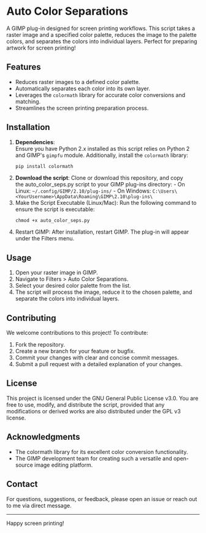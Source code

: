 # Auto Color Separations

A GIMP plug-in designed for screen printing workflows. This script takes a raster image and a specified color palette, reduces the image to the palette colors, and separates the colors into individual layers. Perfect for preparing artwork for screen printing!

## Features

- Reduces raster images to a defined color palette.
- Automatically separates each color into its own layer.
- Leverages the `colormath` library for accurate color conversions and matching.
- Streamlines the screen printing preparation process.

## Installation

1. **Dependencies**:  
   Ensure you have Python 2.x installed as this script relies on Python 2 and GIMP's `gimpfu` module. Additionally, install the `colormath` library:
   ```bash
   pip install colormath
   ```
2. **Download the script**:
        Clone or download this repository, and copy the auto_color_seps.py script to your GIMP plug-ins directory:
        - On Linux: `~/.config/GIMP/2.10/plug-ins/`
        - On Windows: `C:\Users\<YourUsername>\AppData\Roaming\GIMP\2.10\plug-ins\`
3. Make the Script Executable (Linux/Mac):
   Run the following command to ensure the script is executable:
   ```
   chmod +x auto_color_seps.py
   ```
4. Restart GIMP:
   After installation, restart GIMP. The plug-in will appear under the Filters menu.

## Usage

1. Open your raster image in GIMP.
2. Navigate to Filters > Auto Color Separations.
3. Select your desired color palette from the list.
4. The script will process the image, reduce it to the chosen palette, and separate the colors into individual layers.

## Contributing

We welcome contributions to this project! To contribute:

1. Fork the repository.
2. Create a new branch for your feature or bugfix.
3. Commit your changes with clear and concise commit messages.
4. Submit a pull request with a detailed explanation of your changes.

## License
This project is licensed under the GNU General Public License v3.0. You are free to use, modify, and distribute the script, provided that any modifications or derived works are also distributed under the GPL v3 license.

## Acknowledgments
- The colormath library for its excellent color conversion functionality.
- The GIMP development team for creating such a versatile and open-source image editing platform.

## Contact
For questions, suggestions, or feedback, please open an issue or reach out to me via direct message.

---

Happy screen printing!
